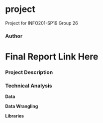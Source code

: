 # project
Project for INFO201-SP19 Group 26

### Author 

# Final Report Link Here 

### Project Description 

### Technical Analysis 

**Data**

**Data Wrangling**

**Libraries**

